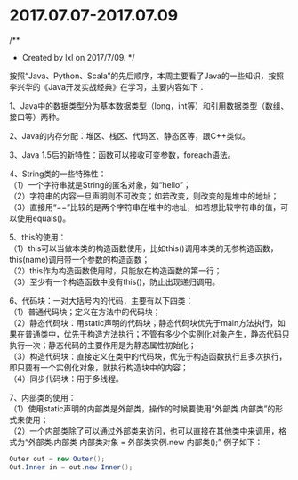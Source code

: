 2017.07.07-2017.07.09
=======
/**
 * Created by lxl on 2017/7/09.
 */
 
按照“Java、Python、Scala”的先后顺序，本周主要看了Java的一些知识，按照李兴华的《Java开发实战经典》在学习，主要内容如下：<br>

1、Java中的数据类型分为基本数据类型（long，int等）和引用数据类型（数组、接口等）两种。<br>

2、Java的内存分配：堆区、栈区、代码区、静态区等，跟C++类似。<br>

3、Java 1.5后的新特性：函数可以接收可变参数，foreach语法。<br>

4、String类的一些特殊性：<br>
（1）一个字符串就是String的匿名对象，如“hello”；<br>
（2）字符串的内容一旦声明则不可改变；如若改变，则改变的是堆中的地址；<br>
（3）直接用“==”比较的是两个字符串在堆中的地址，如若想比较字符串的值，可以使用equals()。<br>

5、this的使用：<br>
（1）this可以当做本类的构造函数使用，比如this()调用本类的无参构造函数，this(name)调用带一个参数的构造函数；<br>
（2）this作为构造函数使用时，只能放在构造函数的第一行；<br>
（3）至少有一个构造函数中没有this()，防止出现递归调用。<br>

6、代码块：一对大括号内的代码，主要有以下四类：<br>
（1）普通代码块；定义在方法中的代码块；<br>
（2）静态代码块：用static声明的代码块；静态代码块优先于main方法执行，如果在普通类中，优先于构造方法执行；不管有多少个实例化对象产生，静态代码只执行一次；静态代码的主要作用是为静态属性初始化；<br>
（3）构造代码块：直接定义在类中的代码块，优先于构造函数执行且多次执行，即只要有一个实例化对象，就执行构造块中的内容；<br>
（4）同步代码块：用于多线程。<br>

7、内部类的使用：<br>
（1）使用static声明的内部类是外部类，操作的时候要使用“外部类.内部类”的形式来使用；<br>
（2）一个内部类除了可以通过外部类来访问，也可以直接在其他类中来调用，格式为“外部类.内部类 内部类对象 = 外部类实例.new 内部类();”	例子如下：
```Java
Outer out = new Outer();
Out.Inner in = out.new Inner();
```
